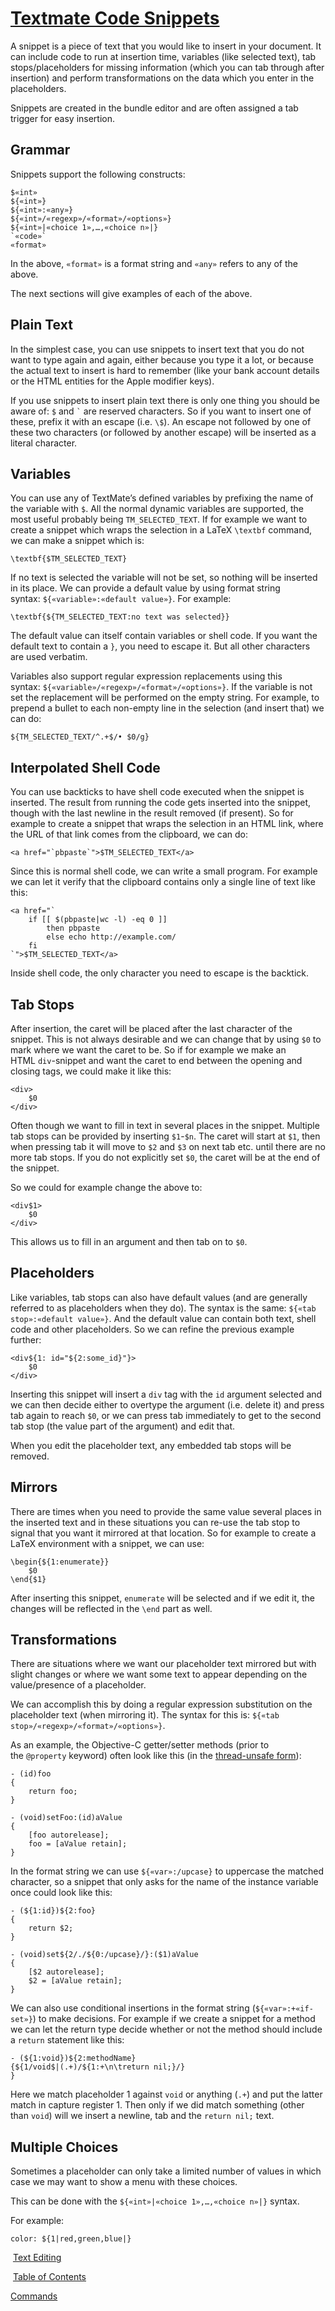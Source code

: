 # [Textmate Code Snippets](https://macromates.com/textmate/manual/snippets)


A snippet is a piece of text that you would like to insert in your document. It can include code to run at insertion time, variables (like selected text), tab stops/placeholders for missing information (which you can tab through after insertion) and perform transformations on the data which you enter in the placeholders.

Snippets are created in the bundle editor and are often assigned a tab trigger for easy insertion.

## Grammar

Snippets support the following constructs:

```
$«int»
${«int»}
${«int»:«any»}
${«int»/«regexp»/«format»/«options»}
${«int»|«choice 1»,…,«choice n»|}
`«code»`
«format»
```

In the above, `«format»` is a format string and `«any»` refers to any of the above.

The next sections will give examples of each of the above.

## Plain Text

In the simplest case, you can use snippets to insert text that you do not want to type again and again, either because you type it a lot, or because the actual text to insert is hard to remember (like your bank account details or the HTML entities for the Apple modifier keys).

If you use snippets to insert plain text there is only one thing you should be aware of: `$` and `` ` `` are reserved characters. So if you want to insert one of these, prefix it with an escape (i.e. `\$`). An escape not followed by one of these two characters (or followed by another escape) will be inserted as a literal character.

## Variables

You can use any of TextMate’s defined variables by prefixing the name of the variable with `$`. All the normal dynamic variables are supported, the most useful probably being `TM_SELECTED_TEXT`. If for example we want to create a snippet which wraps the selection in a LaTeX `\textbf` command, we can make a snippet which is:

```
\textbf{$TM_SELECTED_TEXT}
```

If no text is selected the variable will not be set, so nothing will be inserted in its place. We can provide a default value by using format string syntax: `${«variable»:«default value»}`. For example:

```
\textbf{${TM_SELECTED_TEXT:no text was selected}}
```

The default value can itself contain variables or shell code. If you want the default text to contain a `}`, you need to escape it. But all other characters are used verbatim.

Variables also support regular expression replacements using this syntax: `${«variable»/«regexp»/«format»/«options»}`. If the variable is not set the replacement will be performed on the empty string. For example, to prepend a bullet to each non-empty line in the selection (and insert that) we can do:

```
${TM_SELECTED_TEXT/^.+$/• $0/g}
```

## Interpolated Shell Code

You can use backticks to have shell code executed when the snippet is inserted. The result from running the code gets inserted into the snippet, though with the last newline in the result removed (if present). So for example to create a snippet that wraps the selection in an HTML link, where the URL of that link comes from the clipboard, we can do:

```
<a href="`pbpaste`">$TM_SELECTED_TEXT</a>
```

Since this is normal shell code, we can write a small program. For example we can let it verify that the clipboard contains only a single line of text like this:

```
<a href="`
    if [[ $(pbpaste|wc -l) -eq 0 ]]
        then pbpaste
        else echo http://example.com/
    fi
`">$TM_SELECTED_TEXT</a>
```

Inside shell code, the only character you need to escape is the backtick.

## Tab Stops

After insertion, the caret will be placed after the last character of the snippet. This is not always desirable and we can change that by using `$0` to mark where we want the caret to be. So if for example we make an HTML `div`-snippet and want the caret to end between the opening and closing tags, we could make it like this:

```
<div>
    $0
</div>
```

Often though we want to fill in text in several places in the snippet. Multiple tab stops can be provided by inserting `$1`-`$n`. The caret will start at `$1`, then when pressing tab it will move to `$2` and `$3` on next tab etc. until there are no more tab stops. If you do not explicitly set `$0`, the caret will be at the end of the snippet.

So we could for example change the above to:

```
<div$1>
    $0
</div>
```

This allows us to fill in an argument and then tab on to `$0`.

## Placeholders

Like variables, tab stops can also have default values (and are generally referred to as placeholders when they do). The syntax is the same: `${«tab stop»:«default value»}`. And the default value can contain both text, shell code and other placeholders. So we can refine the previous example further:

```
<div${1: id="${2:some_id}"}>
    $0
</div>
```

Inserting this snippet will insert a `div` tag with the `id` argument selected and we can then decide either to overtype the argument (i.e. delete it) and press tab again to reach `$0`, or we can press tab immediately to get to the second tab stop (the value part of the argument) and edit that.

When you edit the placeholder text, any embedded tab stops will be removed.

## Mirrors

There are times when you need to provide the same value several places in the inserted text and in these situations you can re-use the tab stop to signal that you want it mirrored at that location. So for example to create a LaTeX environment with a snippet, we can use:

```
\begin{${1:enumerate}}
    $0
\end{$1}
```

After inserting this snippet, `enumerate` will be selected and if we edit it, the changes will be reflected in the `\end` part as well.

## Transformations

There are situations where we want our placeholder text mirrored but with slight changes or where we want some text to appear depending on the value/presence of a placeholder.

We can accomplish this by doing a regular expression substitution on the placeholder text (when mirroring it). The syntax for this is: `${«tab stop»/«regexp»/«format»/«options»}`.

As an example, the Objective-C getter/setter methods (prior to the `@property` keyword) often look like this (in the [thread-unsafe form](http://ticket.macromates.com/show?ticket_id=E11D9EAF)):

```
- (id)foo
{
    return foo;
}

- (void)setFoo:(id)aValue
{
    [foo autorelease];
    foo = [aValue retain];
}
```

In the format string we can use `${«var»:/upcase}` to uppercase the matched character, so a snippet that only asks for the name of the instance variable once could look like this:

```
- (${1:id})${2:foo}
{
    return $2;
}

- (void)set${2/./${0:/upcase}/}:($1)aValue
{
    [$2 autorelease];
    $2 = [aValue retain];
}
```

We can also use conditional insertions in the format string (`${«var»:+«if-set»}`) to make decisions. For example if we create a snippet for a method we can let the return type decide whether or not the method should include a `return` statement like this:

```
- (${1:void})${2:methodName}
{${1/void$|(.+)/${1:+\n\treturn nil;}/}
}
```

Here we match placeholder 1 against `void` or anything (`.+`) and put the latter match in capture register 1. Then only if we did match something (other than `void`) will we insert a newline, tab and the `return nil;` text.

## Multiple Choices

Sometimes a placeholder can only take a limited number of values in which case we may want to show a menu with these choices.

This can be done with the `${«int»|«choice 1»,…,«choice n»|}` syntax.

For example:

```
color: ${1|red,green,blue|}
```

 [Text Editing](https://macromates.com/textmate/manual/text-editing)

 [Table of Contents](https://macromates.com/textmate/manual/)

[Commands](https://macromates.com/textmate/manual/commands) 